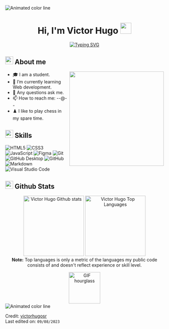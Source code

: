 <img src="https://user-images.githubusercontent.com/73097560/115834477-dbab4500-a447-11eb-908a-139a6edaec5c.gif" alt="Animated color line">
<h1 align="center"><b>Hi, I'm Victor Hugo </b><img src="https://media.giphy.com/media/hvRJCLFzcasrR4ia7z/giphy.gif" width="35px"></h1>

<p align="center">
  <a href="https://git.io/typing-svg"><img src="https://readme-typing-svg.herokuapp.com?font=Fira+Code&weight=500&pause=700&color=00FFC1&center=true&vCenter=true&width=650&lines=%E2%96%88%E2%96%88%E2%96%93%E2%96%92%E2%96%91+%E2%96%BA%E2%96%AC+WELCOME+%E2%96%AC%E2%97%84+%E2%96%91%E2%96%92%E2%96%93%E2%96%88%E2%96%88;Computer+Science+Student%2C+;Learning+and+researching+continuously%2C;Focused+on+the+Front+End+for+now%2C;I+love+doing+visual+projects!+%5BNatural+artistic+talent%5D%2C;I+like+to+play+chess+and+talk+about+business+" alt="Typing SVG" /></a>
</p>

## <picture><img src = "https://github.com/victorhugosr/victorhugosr/assets/125200045/b5fa2e93-0739-41b4-bfda-8bcbd48c298f" width = 25px></picture> **About me**
<picture> <img align="right" src="https://github.com/victorhugosr/victorhugosr/assets/125200045/bf42034d-4b5a-4446-a0d3-75252aec45b6" width = 300px></picture>

- 🎓 I am a student.
- 🌱 I’m currently learning Web development.
- 💬 Any questions ask me.
- 📫 How to reach me: --@--
- ♟️ I like to play chess in my spare time.

<!--<img align="left" height="200" src="https://media.giphy.com/media/ao9DUiTKH60XS/giphy.gif"/>

```diff
@@beginner programming student.@@
+ Brazilian programmer.
+ The best time to start something is now!
- Giving up is not an option!
! Focused on web development, at first on the front-end!
# 📖 computer science, front-end, mobile and bussiness!
``` -->
## <img src="https://media2.giphy.com/media/QssGEmpkyEOhBCb7e1/giphy.gif?cid=ecf05e47a0n3gi1bfqntqmob8g9aid1oyj2wr3ds3mg700bl&rid=giphy.gif" width ="25"><b> Skills</b>
  ![HTML5](https://img.shields.io/badge/HTML5%20-%23E34F26.svg?style=for-the-badge&logo=html5&logoColor=white)
  ![CSS3](https://img.shields.io/badge/CSS%20-%231572B6.svg?style=for-the-badge&logo=css3&logoColor=white)
  ![JavaScript](https://img.shields.io/badge/JavaScript%20-%23F7DF1E.svg?style=for-the-badge&logo=javascript&logoColor=black)
  ![Figma](https://img.shields.io/badge/FIGMA%20-%23260055.svg?style=for-the-badge&logo=figma&logoColor=white)
  ![Git](https://img.shields.io/badge/git-%23F05033.svg?style=for-the-badge&logo=git&logoColor=white)
  ![GitHub Desktop](https://img.shields.io/badge/GitHub%20Desktop%20-%234F2485.svg?style=for-the-badge&logo=github)
  ![GitHub](https://img.shields.io/badge/github-%23121011.svg?style=for-the-badge&logo=github&logoColor=white)
  ![Markdown](https://img.shields.io/badge/markdown-%23000000.svg?style=for-the-badge&logo=markdown&logoColor=white)
  ![Visual Studio Code](https://img.shields.io/badge/VSCode-0078d7.svg?style=for-the-badge&logo=visual-studio-code&logoColor=white)

## <img src="https://media.giphy.com/media/iY8CRBdQXODJSCERIr/giphy.gif" width="25"> <b>Github Stats</b>
  
<p align="center">
<a href="#" align="center"><img alt="Victor Hugo Github stats" src="https://github-readme-stats.vercel.app/api?username=victorhugosr&locale=en&show_icons=true&include_all_commits=true&count_private=true&theme=dracula&hide_border=true&bg_color=000000EE&title_color=00FFD1&icon_color=F8D866" height="192px"/></a>
<a href="#" align="center"><img alt="Victor Hugo Top Languages" src="https://github-readme-stats.vercel.app/api/top-langs/?username=victorhugosr&langs_count=8&layout=compact&theme=dracula&hide_border=true&bg_color=000000EE&title_color=00FFD1&icon_color=F8D866&hide=Jupyter%20Notebook,Roff" height="192px"/></a>
<br/>
<b>Note:</b> Top languages is only a metric of the languages my public code consists of and doesn't reflect experience or skill level.
</p>

<div align="center">
  <img src="https://media3.giphy.com/media/l4FGIO2vCfJkakBtC/giphy.gif?cid=ecf05e47tee8mlla681xz15kisn7rl5rpheo6ewxm1q9r2eg&ep=v1_stickers_search&rid=giphy.gif&ct=s" alt="GIF hourglass" height="100" >
</div>

<img src="https://user-images.githubusercontent.com/73097560/115834477-dbab4500-a447-11eb-908a-139a6edaec5c.gif" alt="Animated color line">

Credit: [victorhugosr](https://github.com/victorhugosr)  
Last edited on: ``` 09/08/2023 ```

